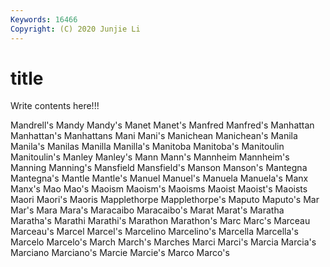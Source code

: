 ```yaml
---
Keywords: 16466
Copyright: (C) 2020 Junjie Li
---
```


# title

Write contents here!!!

Mandrell's 
Mandy 
Mandy's 
Manet 
Manet's 
Manfred 
Manfred's 
Manhattan 
Manhattan's 
Manhattans
Mani 
Mani's 
Manichean 
Manichean's 
Manila 
Manila's 
Manilas 
Manilla 
Manilla's 
Manitoba
Manitoba's 
Manitoulin 
Manitoulin's 
Manley 
Manley's 
Mann 
Mann's 
Mannheim 
Mannheim's 
Manning
Manning's 
Mansfield 
Mansfield's 
Manson 
Manson's 
Mantegna 
Mantegna's 
Mantle 
Mantle's 
Manuel
Manuel's 
Manuela 
Manuela's 
Manx 
Manx's 
Mao 
Mao's 
Maoism 
Maoism's 
Maoisms
Maoist 
Maoist's 
Maoists 
Maori 
Maori's 
Maoris 
Mapplethorpe 
Mapplethorpe's 
Maputo 
Maputo's
Mar 
Mar's 
Mara 
Mara's 
Maracaibo 
Maracaibo's 
Marat 
Marat's 
Maratha 
Maratha's
Marathi 
Marathi's 
Marathon 
Marathon's 
Marc 
Marc's 
Marceau 
Marceau's 
Marcel 
Marcel's
Marcelino 
Marcelino's 
Marcella 
Marcella's 
Marcelo 
Marcelo's 
March 
March's 
Marches 
Marci
Marci's 
Marcia 
Marcia's 
Marciano 
Marciano's 
Marcie 
Marcie's 
Marco 
Marco's 
